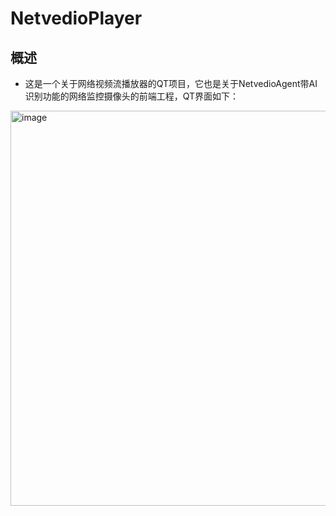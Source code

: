 # NetvedioPlayer
## 概述
* 这是一个关于网络视频流播放器的QT项目，它也是关于NetvedioAgent带AI识别功能的网络监控摄像头的前端工程，QT界面如下：
<img width="982" height="632" alt="image" src="https://github.com/user-attachments/assets/659ac641-6c7a-4158-aa62-e619f6bcd769" />
